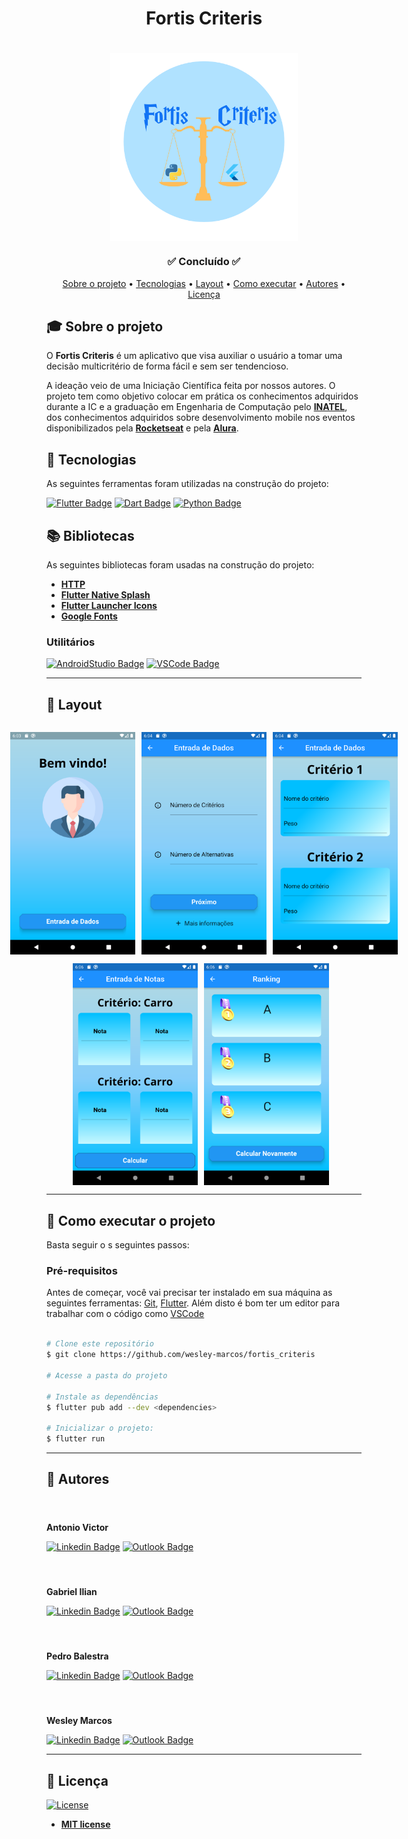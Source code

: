 <h1 align="center">Fortis Criteris</h1>
<h1 align="center">
    <img align="center" src="Images\logo_rounded.png" width="300px;" alt="logo"/>
</h1>
<h3 align="center">✅ Concluído ✅</h3> 

<p align="center">
 <a href="#-sobre-o-projeto">Sobre o projeto</a> •
 <a href="#-tecnologias">Tecnologias</a> • 
 <a href="#-layout">Layout</a> • 
 <a href="#-como-executar-o-projeto">Como executar</a> • 
 <a href="#-autores">Autores</a> • 
 <a href="#user-content--licença">Licença</a>
</p>

## 🎓 Sobre o projeto

O **Fortis Criteris** é um aplicativo que visa auxiliar o usuário a tomar uma decisão multicritério de forma fácil e sem ser tendencioso. 

A ideação veio de uma Iniciação Científica feita por nossos autores. O projeto tem como objetivo colocar em prática os conhecimentos adquiridos durante a IC e a graduação em Engenharia de Computação pelo **[INATEL](https://inatel.br/home/)**, dos conhecimentos adquiridos sobre desenvolvimento mobile nos eventos disponibilizados pela **[Rocketseat](https://rocketseat.com.br/)** e pela **[Alura](https://www.alura.com.br/)**.


## 📜 Tecnologias 

As seguintes ferramentas foram utilizadas na construção do projeto:

  [![Flutter Badge](https://img.shields.io/badge/Flutter-02569B?style=for-the-badge&logo=flutter&logoColor=white)](https://pub.dev/)
  [![Dart Badge](https://img.shields.io/badge/Dart-0175C2?style=for-the-badge&logo=dart&logoColor=white)](https://dart.dev/)
  [![Python Badge](https://img.shields.io/badge/Python-14354C?style=for-the-badge&logo=python&logoColor=white)](https://pypi.org/)


## 📚 Bibliotecas

As seguintes bibliotecas foram usadas na construção do projeto:

- **[HTTP](https://pub.dev/packages/http)**
- **[Flutter Native Splash](https://pub.dev/packages/flutter_native_splash)**
- **[Flutter Launcher Icons](https://pub.dev/packages/flutter_launcher_icons)**
- **[Google Fonts](https://pub.dev/packages/google_fonts)**
  
### Utilitários

<!-- - Editor:  **[Android Studio](https://developer.android.com/studio)** -->
<!-- - Editor:  **[Visual Studio Code](https://code.visualstudio.com/)** -->

[![AndroidStudio Badge](https://img.shields.io/badge/Android_Studio-3DDC84?style=for-the-badge&logo=android-studio&logoColor=white)](https://developer.android.com/studio)
[![VSCode Badge](https://img.shields.io/badge/Visual_Studio_Code-0078D4?style=for-the-badge&logo=visual%20studio%20code&logoColor=white)](https://code.visualstudio.com/)

---

## 🎨 Layout

<p align="center" style="display: flex; flex-direction: column; align-items: flex-start; justify-content: center;">
    <p align="center" style="display: flex; align-items: flex-start; justify-content: center;">
    <img alt="search page" style="margin-right: 10px"
    src="Images\Entrada.png" width="200px">
    <img alt="result page" style="margin-right: 10px" src="Images\Alter x Crit.png" width="200px">
    <img alt="infoCard page" 
    src="Images\Entrada de Nome e Peso.png" width="200px">
    </p>
    <p align="center" style="display: flex; align-items: flex-start; justify-content: center;">
    <img alt="university register page" style="margin-right: 10px" src="Images\Entrada de Notas.png" width="200px">
    <img alt="login page" style="margin-right: 10px"
    src="Images\Ranking.png" width="200px">
</p>

---

## 🚀 Como executar o projeto

Basta seguir o s seguintes passos:

### Pré-requisitos

Antes de começar, você vai precisar ter instalado em sua máquina as seguintes ferramentas:
[Git](https://git-scm.com), [Flutter](https://docs.flutter.dev/get-started/install). Além disto é bom ter um editor para trabalhar com o código como [VSCode](https://code.visualstudio.com/)

```bash

# Clone este repositório
$ git clone https://github.com/wesley-marcos/fortis_criteris

# Acesse a pasta do projeto

# Instale as dependências
$ flutter pub add --dev <dependencies>

# Inicializar o projeto:
$ flutter run

```

---

## 👥 Autores
<h4 align="left">
    <img style="border-radius: 50%; margin-right: 30px" src="https://avatars.githubusercontent.com/Antonio-AV" width="180px;" alt=""/>
</h4>

**Antonio Victor**

[![Linkedin Badge](https://img.shields.io/badge/LinkedIn-0077B5?style=for-the-badge&logo=linkedin&logoColor=white)](https://www.linkedin.com/in/antonio-victor-mendes-fonseca-26539924b/)
[![Outlook Badge](https://img.shields.io/badge/Outlook-0078D4?style=for-the-badge&logo=microsoft-outlook&logoColor=white)](mailto:antonio.v@ges.inatel.br)

<h4 align="left">
    <img style="border-radius: 50%; margin-right: 30px" src="https://avatars.githubusercontent.com/G-ilian" width="180px;" alt=""/>
</h4>

**Gabriel Ilian**

[![Linkedin Badge](https://img.shields.io/badge/LinkedIn-0077B5?style=for-the-badge&logo=linkedin&logoColor=white)](https://www.linkedin.com/in/gabriel-ilian-fonseca-barboza-6458a0203/)
[![Outlook Badge](https://img.shields.io/badge/Outlook-0078D4?style=for-the-badge&logo=microsoft-outlook&logoColor=white)](mailto:gabriel.barboza@gec.inatel.br)


<h4 align="left">
    <img style="border-radius: 50%; margin-right: 30px" src="https://avatars.githubusercontent.com/pedro-balestra" width="180px;" alt=""/>
</h4>

**Pedro Balestra**

[![Linkedin Badge](https://img.shields.io/badge/LinkedIn-0077B5?style=for-the-badge&logo=linkedin&logoColor=white)]([https://www.linkedin.com/in/pedro-balestra/)
[![Outlook Badge](https://img.shields.io/badge/Outlook-0078D4?style=for-the-badge&logo=microsoft-outlook&logoColor=white)](mailto:gabriel.barboza@gec.inatel.br)



<h4 align="left">
    <img style="border-radius: 50%; margin-right: 30px" src="https://avatars.githubusercontent.com/wesley-marcos" width="180px;" alt=""/>
</h4>

**Wesley Marcos**


[![Linkedin Badge](https://img.shields.io/badge/LinkedIn-0077B5?style=for-the-badge&logo=linkedin&logoColor=white)](https://www.linkedin.com/in/wesley-marcos-borges/)
[![Outlook Badge](https://img.shields.io/badge/Outlook-0078D4?style=for-the-badge&logo=microsoft-outlook&logoColor=white)](mailto:wesley.marcos@gec.inatel.br)

---
## 📝 Licença
[![License](https://img.shields.io/github/license/wesley-marcos/C214_teste_mock)](http://badges.mit-license.org)

- **[MIT license](https://choosealicense.com/licenses/mit/)**
